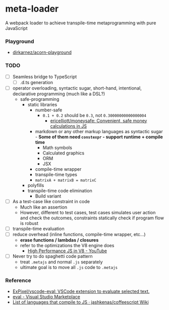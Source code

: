 meta-loader
===========
A webpack loader to achieve transpile-time metaprogramming with pure JavaScript

### Playground
- [dirkarnez/acorn-playground](https://github.com/dirkarnez/acorn-playground)

### TODO
- [ ] Seamless bridge to TypeScript
  - [ ] .d.ts generation
- [ ] operator overloading, syntactic sugar, short-hand, intentional, declarative programming (much like a DSL?)
  - safe-programming
    - static libraries
      - number-safe
        - `0.1 + 0.2` should be `0.3`, not `0.30000000000000004`
          - [ericelliott/moneysafe: Convenient, safe money calculations in JS](https://github.com/ericelliott/moneysafe)
      - markdown or any other markup languages as syntactic sugar - **Some of them need `constexpr` - support runtime + compile time**
        - Math symbols
        - Calculated graphics
        - ORM
        - JSX
      - compile-time wrapper
      - transpile-time types
      - `matrixA + matrixB = matrixC`
    - polyfills
    - transpile-time code elimination
      - Build variant
- [ ] As a test-case like constraint in code
  - Much like an assertion
  - However, different to test cases, test cases simulates user action and check the outcomes, constraints statically check if program flow is robust
- [ ] transpile-time evaluation
- [ ] reduce overhead (inline functions, compile-time wrapper, etc...)
  - **erase functions / lambdas / closures**
  - refer to the optimizations the V8 engine does
    - [High Performance JS in V8 - YouTube](https://www.youtube.com/watch?v=YqOhBezMx1o)
- [ ] Never try to do spaghetti code pattern
  - treat `.metajs` and normal `.js` separately
  - ultimate goal is to move all `.js` code to `.metajs`
  
### Reference
- [ExPixel/vscode-eval: VSCode extension to evaluate selected text.](https://github.com/ExPixel/vscode-eval)
- [eval - Visual Studio Marketplace](https://marketplace.visualstudio.com/items?itemName=Stormspirit.eval)
- [List of languages that compile to JS · jashkenas/coffeescript Wiki](https://github.com/jashkenas/coffeescript/wiki/list-of-languages-that-compile-to-js)
